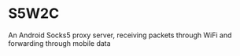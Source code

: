 # S5W2C
An Android Socks5 proxy server, receiving packets through WiFi and forwarding through mobile data
